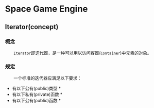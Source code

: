 ﻿# Space Game Engine
## Iterator(concept)
### 概念
&emsp;&emsp;`Iterator`即迭代器，是一种可以用以访问容器(`Container`)中元素的对象。
### 规定
&emsp;&emsp;一个标准的迭代器应满足以下要求：
* 有以下公有(public)类型
	* 
* 有以下私有(private)函数
	* 
* 有以下公有(public)函数
	* 
